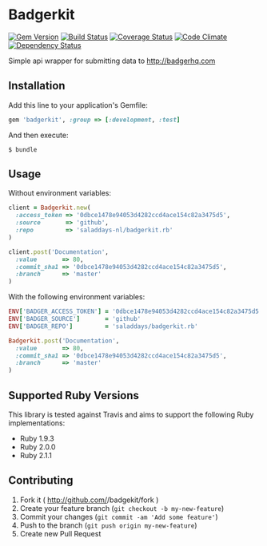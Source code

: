 # Badgerkit

[![Gem Version](http://img.shields.io/gem/v/badgerkit.svg)][gem]
[![Build Status](http://img.shields.io/travis/saladdays-nl/badgerkit.rb.svg)][travis]
[![Coverage Status](http://img.shields.io/coveralls/saladdays-nl/badgerkit.rb.svg)][coveralls]
[![Code Climate](http://img.shields.io/codeclimate/github/saladdays-nl/badgerkit.rb.svg)][codeclimate]
[![Dependency Status](http://img.shields.io/gemnasium/saladdays-nl/badgerkit.rb.svg)][gemnasium]

[gem]: https://rubygems.org/gems/badgerkit
[travis]: http://travis-ci.org/saladdays-nl/badgerkit.rb
[coveralls]: https://coveralls.io/r/saladdays-nl/badgerkit.rb
[codeclimate]: https://codeclimate.com/github/saladdays-nl/badgerkit.rb
[gemnasium]: https://gemnasium.com/saladdays-nl/badgerkit.rb

Simple api wrapper for submitting data to http://badgerhq.com

## Installation

Add this line to your application's Gemfile:
```ruby
gem 'badgerkit', :group => [:development, :test]
```

And then execute:
```
$ bundle
````

## Usage

Without environment variables:

```ruby
client = Badgerkit.new(
  :access_token => '0dbce1478e94053d4282ccd4ace154c82a3475d5',
  :source       => 'github',
  :repo         => 'saladdays-nl/badgerkit.rb'
)

client.post('Documentation',
  :value       => 80,
  :commit_sha1 => '0dbce1478e94053d4282ccd4ace154c82a3475d5',
  :branch      => 'master'
)
```

With the following environment variables:

```ruby
ENV['BADGER_ACCESS_TOKEN'] = '0dbce1478e94053d4282ccd4ace154c82a3475d5'
ENV['BADGER_SOURCE']       = 'github'
ENV['BADGER_REPO']         = 'saladdays/badgerkit.rb'

Badgerkit.post('Documentation',
  :value       => 80,
  :commit_sha1 => '0dbce1478e94053d4282ccd4ace154c82a3475d5',
  :branch      => 'master'
)
```

## Supported Ruby Versions

This library is tested against Travis and aims to support the following Ruby
implementations:

* Ruby 1.9.3
* Ruby 2.0.0
* Ruby 2.1.1

## Contributing

1. Fork it ( http://github.com/<my-github-username>/badgekit/fork )
2. Create your feature branch (`git checkout -b my-new-feature`)
3. Commit your changes (`git commit -am 'Add some feature'`)
4. Push to the branch (`git push origin my-new-feature`)
5. Create new Pull Request

